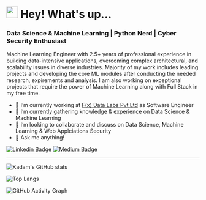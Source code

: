 <h1><img src="https://emojis.slackmojis.com/emojis/images/1531849430/4246/blob-sunglasses.gif?1531849430" width="30"/> Hey! What's up...</h1>

### Data Science & Machine Learning | Python Nerd | Cyber Security Enthusiast 

Machine Learning Engineer with 2.5+ years of professional experience in building data-intensive applications, overcoming complex architectural, and scalability issues in diverse industries. Majority of my work includes leading projects and developing the core ML modules after conducting the needed research, expirements and analysis. I am also working on exceptional projects that require the power of Machine Learning along with Full Stack in my free time.
<br>

- 🔭 I’m currently working at [F(x) Data Labs Pvt Ltd](https://htree.plus/) as Software Engineer
- 🌱 I’m currently gathering knowledge & experience on Data Science  & Machine Learning 
- 👯 I’m looking to collaborate and discuss on Data Science, Machine Learning & Web Applciations Security
- 💬 Ask me anything!


[![Linkedin Badge](https://img.shields.io/badge/-kadam-blue?style=flat&logo=Linkedin&logoColor=white&link=https://www.linkedin.com/in/kadam-parikh/)](https://www.linkedin.com/in/kadam-parikh/)
[![Medium Badge](https://img.shields.io/badge/-@parikhkadam-000000?style=flat&labelColor=000000&logo=Medium&link=https://parikhkadam.medium.com/)](https://parikhkadam.medium.com/)

<hr>


![Kadam's GitHub stats](https://github-readme-stats.vercel.app/api?username=parikhkadam&show_icons=true&theme=dark&hide_rank=true&hide_title=true&theme=vue&hide_border=true&layout=compact)

![Top Langs](https://github-readme-stats.vercel.app/api/top-langs/?username=parikhkadam&show_icons=true&theme=dark&hide_rank=true&hide_title=true&theme=vue&hide_border=true&layout=compact)

![GitHub Activity Graph](https://activity-graph.herokuapp.com/graph?username=parikhkadam&theme=github)
